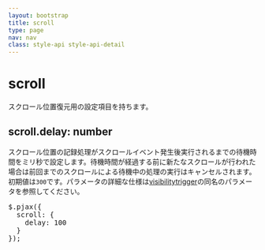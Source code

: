 ```yaml
---
layout: bootstrap
title: scroll
type: page
nav: nav
class: style-api style-api-detail
---
```


# scroll
スクロール位置復元用の設定項目を持ちます。

## scroll.delay: number
スクロール位置の記録処理がスクロールイベント発生後実行されるまでの待機時間をミリ秒で設定します。待機時間が経過する前に新たなスクロールが行われた場合は前回までのスクロールによる待機中の処理の実行はキャンセルされます。初期値は`300`です。パラメータの詳細な仕様は<a href="https://github.com/falsandtru/jquery.visibilitytrigger.js" target="_blank">visibilitytrigger</a>の同名のパラメータを参照してください。

<pre class="sh brush: js;">
$.pjax({
  scroll: {
    delay: 100
  }
});
</pre>
